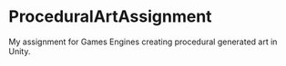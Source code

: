 # ProceduralArtAssignment
My assignment for Games Engines creating procedural generated art in Unity.
